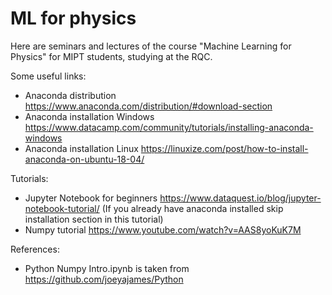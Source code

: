 # ML for physics
Here are seminars and lectures of the course "Machine Learning for Physics" for MIPT students, studying at the RQC.

Some useful links:
  - Anaconda distribution https://www.anaconda.com/distribution/#download-section
  - Anaconda installation Windows https://www.datacamp.com/community/tutorials/installing-anaconda-windows
  - Anaconda installation Linux https://linuxize.com/post/how-to-install-anaconda-on-ubuntu-18-04/

Tutorials:
  - Jupyter Notebook for beginners https://www.dataquest.io/blog/jupyter-notebook-tutorial/ (If you already have anaconda installed skip                                                                                                installation section in this tutorial)
  - Numpy tutorial https://www.youtube.com/watch?v=AAS8yoKuK7M

References:
  - Python Numpy Intro.ipynb is taken from https://github.com/joeyajames/Python

